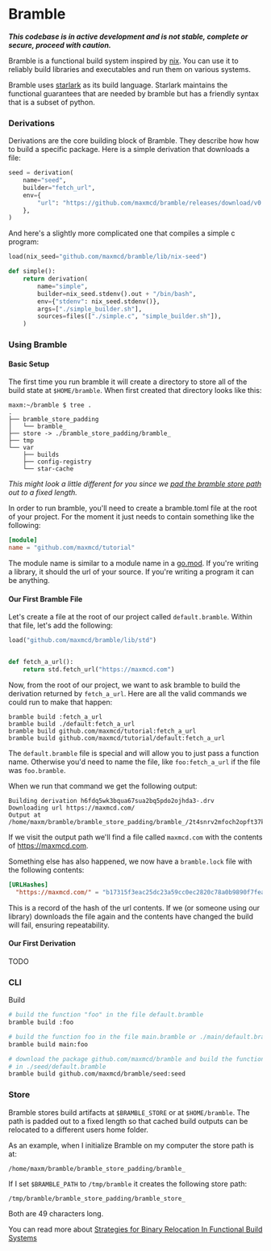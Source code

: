 # Bramble

***This codebase is in active development and is not stable, complete or secure, proceed with caution.***

Bramble is a functional build system inspired by [nix](https://nixos.org/). You can use it to reliably build libraries and executables and run them on various systems.

Bramble uses [starlark](https://docs.bazel.build/versions/master/skylark/language.html) as its build language. Starlark maintains the functional guarantees that are needed by bramble but has a friendly syntax that is a subset of python.

### Derivations

Derivations are the core building block of Bramble. They describe how how to build a specific package. Here is a simple derivation that downloads a file:

```python
seed = derivation(
    name="seed",
    builder="fetch_url",
    env={
        "url": "https://github.com/maxmcd/bramble/releases/download/v0.0.1/linux-x86_64-seed.tar.gz",
    },
)
```

And here's a slightly more complicated one that compiles a simple c program:

```python
load(nix_seed="github.com/maxmcd/bramble/lib/nix-seed")

def simple():
    return derivation(
        name="simple",
        builder=nix_seed.stdenv().out + "/bin/bash",
        env={"stdenv": nix_seed.stdenv()},
        args=["./simple_builder.sh"],
        sources=files(["./simple.c", "simple_builder.sh"]),
    )
```

### Using Bramble

#### Basic Setup

The first time you run bramble it will create a directory to store all of the build state at `$HOME/bramble`. When first created that directory looks like this:
```
maxm:~/bramble $ tree .
.
├── bramble_store_padding
│   └── bramble_
├── store -> ./bramble_store_padding/bramble_
├── tmp
└── var
    ├── builds
    ├── config-registry
    └── star-cache
```

*This might look a little different for you since we [pad the bramble store path](#store) out to a fixed length.*

In order to run bramble, you'll need to create a bramble.toml file at the root of your project. For the moment it just needs to contain something like the following:

```toml
[module]
name = "github.com/maxmcd/tutorial"
```

The module name is similar to a module name in a [go.mod](https://blog.golang.org/using-go-modules). If you're writing a library, it should the url of your source. If you're writing a program it can be anything.

#### Our First Bramble File

Let's create a file at the root of our project called `default.bramble`. Within that file, let's add the following:

```python
load("github.com/maxmcd/bramble/lib/std")


def fetch_a_url():
    return std.fetch_url("https://maxmcd.com")
```

Now, from the root of our project, we want to ask bramble to build the derivation returned by `fetch_a_url`. Here are all the valid commands we could run to make that happen:

```
bramble build :fetch_a_url
bramble build ./default:fetch_a_url
bramble build github.com/maxmcd/tutorial:fetch_a_url
bramble build github.com/maxmcd/tutorial/default:fetch_a_url
```

The `default.bramble` file is special and will allow you to just pass a function name. Otherwise you'd need to name the file, like `foo:fetch_a_url` if the file was `foo.bramble`.

When we run that command we get the following output:
```
Building derivation h6fdq5wk3bqua67sua2bq5pdo2ojhda3-.drv
Downloading url https://maxmcd.com/
Output at /home/maxm/bramble/bramble_store_padding/bramble_/2t4snrv2mfoch2opft37kyzg4fh6g5n2
```

If we visit the output path we'll find a file called `maxmcd.com` with the contents of https://maxmcd.com.

Something else has also happened, we now have a `bramble.lock` file with the following contents:
```toml
[URLHashes]
  "https://maxmcd.com/" = "b17315f3eac25dc23a59cc0ec2820c78a0b9890f7fea5a44deaef5a3c6cd9e59"
```

This is a record of the hash of the url contents. If we (or someone using our library) downloads the file again and the contents have changed the build will fail, ensuring repeatability.

#### Our First Derivation

TODO

### CLI

Build
```bash
# build the function "foo" in the file default.bramble
bramble build :foo

# build the function foo in the file main.bramble or ./main/default.bramble
bramble build main:foo

# download the package github.com/maxmcd/bramble and build the function "seed"
# in ./seed/default.bramble
bramble build github.com/maxmcd/bramble/seed:seed
```

### Store

Bramble stores build artifacts at `$BRAMBLE_STORE` or at `$HOME/bramble`. The path is padded out to a fixed length so that cached build outputs can be relocated to a different users home folder.

As an example, when I initialize Bramble on my computer the store path is at:
```
/home/maxm/bramble/bramble_store_padding/bramble_
```
If I set `$BRAMBLE_PATH` to `/tmp/bramble` it creates the following store path:
```
/tmp/bramble/bramble_store_padding/bramble_store_
```
Both are 49 characters long.

You can read more about [Strategies for Binary Relocation In Functional Build Systems](https://maxmcd.com/posts/strategies-for-binary-relocation/)
